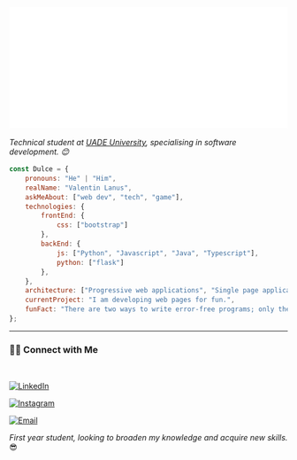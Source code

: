 <img src="https://github.com/DulceDev/DulceDev/blob/main/svg.svg">

<p><em>Technical student at <a href="https://www.uade.edu.ar">UADE University</a>, specialising in software development. 😊</br>
</em></p>

```javascript
const Dulce = {
    pronouns: "He" | "Him",
    realName: "Valentin Lanus",
    askMeAbout: ["web dev", "tech", "game"],
    technologies: {
        frontEnd: {
            css: ["bootstrap"]
        },
        backEnd: {
            js: ["Python", "Javascript", "Java", "Typescript"],
            python: ["flask"]
        },
    },
    architecture: ["Progressive web applications", "Single page applications"],
    currentProject: "I am developing web pages for fun.",
    funFact: "There are two ways to write error-free programs; only the third one works"
};
```
<hr>

<h3> 🤝🏻 Connect with Me </h3>

<br>

<p align="center">
    
<a href="https://www.linkedin.com/in/valentin-lanus-069196214/"><img alt="LinkedIn" src="https://img.shields.io/badge/LinkedIn-Valentin%20Lanus-blue?style=flat-square&logo=linkedin"></a>

<a href="https://www.instagram.com/valenn.lanus/"><img alt="Instagram" src="https://img.shields.io/badge/Instagram-valenn.lanus-black?style=flat-square&logo=instagram"></a>

<a href="mailto:vlanus697@gmail.com"><img alt="Email" src="https://img.shields.io/badge/Email-vlanus697@gmail.com-blue?style=flat-square&logo=gmail"></a>

</p>

</hr>

<p><em>First year student, looking to broaden my knowledge and acquire new skills.</em> 😎</p>
